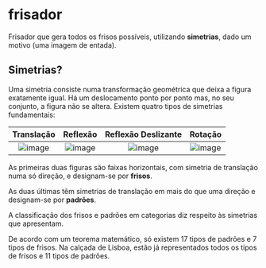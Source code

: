 # frisador

Frisador que gera todos os frisos possíveis, utilizando **simetrias**, dado um motivo (uma imagem de entada).

## Simetrias?
Uma   simetria   consiste   numa   transformação   geométrica que deixa a figura exatamente igual. Há  um  deslocamento  ponto  por  ponto  mas,  no  seu  conjunto,  a  figura  não  se  altera.  Existem  quatro tipos de simetrias fundamentais:

| Translação | Reflexão | Reflexão Deslizante | Rotação |
|:-:|:-:|:-:|:-:|
| ![image](https://user-images.githubusercontent.com/20626761/68678771-55de5700-053d-11ea-951f-267bee440400.png) | ![image](https://user-images.githubusercontent.com/20626761/68678537-e0728680-053c-11ea-8565-29f60aa9f744.png) | ![image](https://user-images.githubusercontent.com/20626761/68678655-1d3e7d80-053d-11ea-8713-0fd57989c1a5.png) | ![image](https://user-images.githubusercontent.com/20626761/68678894-98a02f00-053d-11ea-8ffa-c32b3d6b9a4e.png) |





As primeiras duas figuras são faixas horizontais, com simetria de translação numa só direção, e designam-se por **frisos**.

As duas últimas têm simetrias de translação em mais do que uma direção e designam-se por **padrões**.

A classificação dos frisos e padrões em categorias diz respeito às simetrias que apresentam.

De acordo com um teorema matemático, só existem 17 tipos de padrões e 7 tipos de frisos. Na calçada de Lisboa, estão já representados todos os tipos de frisos e 11 tipos de padrões.
